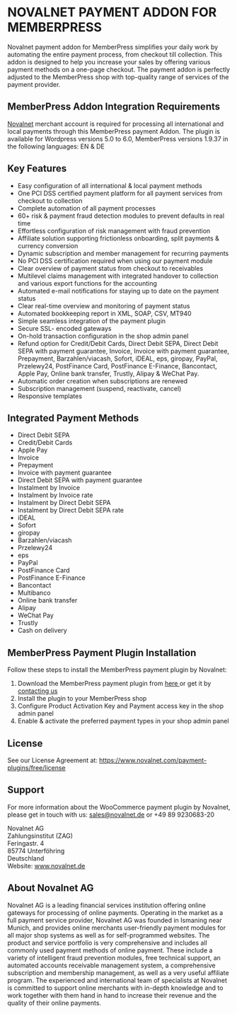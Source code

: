 # NOVALNET PAYMENT ADDON FOR MEMBERPRESS
Novalnet payment addon for MemberPress simplifies your daily work by automating the entire payment process, from checkout till collection. This addon is designed to help you increase your sales by offering various payment methods on a one-page checkout. The payment addon is perfectly adjusted to the MemberPress shop with top-quality range of services of the payment provider.

## MemberPress Addon Integration Requirements
<a href="https://www.novalnet.de/">Novalnet</a> merchant account is required for processing all international and local payments through this MemberPress payment Addon. The plugin is available for Wordpress versions 5.0 to 6.0, MemberPress versions 1.9.37 in the following languages: EN & DE

## Key Features

* Easy configuration of all international & local payment methods
* One PCI DSS certified payment platform for all payment services from checkout to collection
* Complete automation of all payment processes
* 60+ risk & payment fraud detection modules to prevent defaults in real time
* Effortless configuration of risk management with fraud prevention
* Affiliate solution supporting frictionless onboarding, split payments & currency conversion
* Dynamic subscription and member management for recurring payments
* No PCI DSS certification required when using our payment module
* Clear overview of payment status from checkout to receivables
* Multilevel claims management with integrated handover to collection and various export functions for the accounting
* Automated e-mail notifications for staying up to date on the payment status
* Clear real-time overview and monitoring of payment status
* Automated bookkeeping report in XML, SOAP, CSV, MT940
* Simple seamless integration of the payment plugin
* Secure SSL- encoded gateways
* On-hold transaction configuration in the shop admin panel
* Refund option for Credit/Debit Cards, Direct Debit SEPA, Direct Debit SEPA with payment guarantee, Invoice, Invoice with payment guarantee, Prepayment, Barzahlen/viacash, Sofort, iDEAL, eps, giropay, PayPal, Przelewy24, PostFinance Card, PostFinance E-Finance, Bancontact, Apple Pay, Online bank transfer, Trustly, Alipay & WeChat Pay.
* Automatic order creation when subscriptions are renewed
* Subscription management (suspend, reactivate, cancel)
* Responsive templates

## Integrated Payment Methods

- Direct Debit SEPA
- Credit/Debit Cards
- Apple Pay
- Invoice
- Prepayment
- Invoice with payment guarantee
- Direct Debit SEPA with payment guarantee
- Instalment by Invoice
- Instalment by Invoice rate
- Instalment by Direct Debit SEPA
- Instalment by Direct Debit SEPA rate
- iDEAL
- Sofort
- giropay
- Barzahlen/viacash
- Przelewy24
- eps
- PayPal
- PostFinance Card
- PostFinance E-Finance
- Bancontact
- Multibanco
- Online bank transfer
- Alipay
- WeChat Pay
- Trustly
- Cash on delivery

## MemberPress Payment Plugin Installation
Follow these steps to install the MemberPress payment plugin by Novalnet:
1. Download the MemberPress payment plugin from <a href="https://wordpress.org/plugins/novalnet-payment-addon-memberpress/"> here </a> or get it by <a href="https://www.novalnet.de/kontakt/sales"> contacting us </a>
2. Install the plugin to your MemberPress shop
3. Configure Product Activation Key and Payment access key in the shop admin panel
4. Enable & activate the preferred payment types in your shop admin panel

## License
See our License Agreement at: https://www.novalnet.com/payment-plugins/free/license

## Support 
For more information about the WooCommerce payment plugin by Novalnet, please get in touch with us: <a href="mailto:sales@novalnet.de"> sales@novalnet.de </a> or +49 89 9230683-20<br>

Novalnet AG<br>
Zahlungsinstitut (ZAG)<br>
Feringastr. 4<br>
85774 Unterföhring<br>
Deutschland<br>
Website: www.novalnet.de

## About Novalnet AG
Novalnet AG is a leading financial services institution offering online gateways for processing of online payments. Operating in the market as a full payment service provider, Novalnet AG was founded in Ismaning near Munich, and provides online merchants user-friendly payment modules for all major shop systems as well as for self-programmed websites. The product and service portfolio is very comprehensive and includes all commonly used payment methods of online payment. These include a variety of intelligent fraud prevention modules, free technical support, an automated accounts receivable management system, a comprehensive subscription and membership management, as well as a very useful affiliate program. The experienced and international team of specialists at Novalnet is committed to support online merchants with in-depth knowledge and to work together with them hand in hand to increase their revenue and the quality of their online payments.
